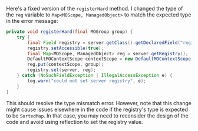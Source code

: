 Here's a fixed version of the `registerHard` method. I changed the type of the `reg` variable to `Map<MOScope, ManagedObject>` to match the expected type in the error message:

```java
private void registerHard(final MOGroup group) {
    try {
        final Field registry = server.getClass().getDeclaredField("registry");
        registry.setAccessible(true);
        final Map<MOScope, ManagedObject> reg = server.getRegistry();
        DefaultMOContextScope contextScope = new DefaultMOContextScope(new OctetString(""), group.getScope());
        reg.put(contextScope, group);
        registry.set(server, reg);
    } catch (NoSuchFieldException | IllegalAccessException e) {
        log.warn("could not set server registry", e);
    }
}
```

This should resolve the type mismatch error. However, note that this change might cause issues elsewhere in the code if the registry's type is expected to be `SortedMap`. In that case, you may need to reconsider the design of the code and avoid using reflection to set the registry value.